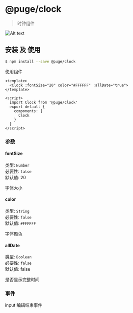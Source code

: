 # @puge/clock


> 时钟组件

![Alt text](http://github-puge.oss-cn-beijing.aliyuncs.com/time/time.png)

## 安装 及 使用

```bash
$ npm install --save @puge/clock
```

使用组件

```vue
<template>
  <Clock :fontSize="20" color="#FFFFFF" :allDate="true">
</template>

<script>
  import Clock from '@puge/clock'
  export default {
    components: {
      Clock
    }
  }
</script>
```

### 参数

#### fontSize
类型: `Number`<br>
必要性: `false`<br>
默认值: 20

字体大小

#### color
类型: `String`<br>
必要性: `false`<br>
默认值: `#FFFFFF`

字体颜色

#### allDate
类型: `Boolean`<br>
必要性: `false`<br>
默认值: false

是否显示完整时间

### 事件

input 编辑结束事件
